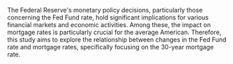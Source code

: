 The Federal Reserve's monetary policy decisions, particularly those concerning the Fed Fund rate, hold significant implications for various financial markets and economic activities. Among these, the impact on mortgage rates is particularly crucial for the average American. Therefore, this study aims to explore the relationship between changes in the Fed Fund rate and mortgage rates, specifically focusing on the 30-year mortgage rate.

